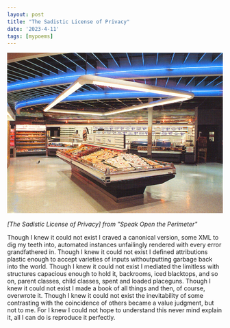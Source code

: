 ```yaml
---
layout: post
title: "The Sadistic License of Privacy"
date: '2023-4-11'
tags: [mypoems]
---
```


![license](/assets/license.png)

<em>[The Sadistic License of Privacy] from "Speak Open the Perimeter"</em>

Though I knew it could not exist I craved a canonical version, some XML to dig my teeth into, automated instances unfailingly rendered with every error grandfathered in. Though I knew it could not exist I defined attributions plastic enough to accept varieties of inputs withoutputting garbage back into the world. Though I knew it could not exist I mediated the limitless with structures capacious enough to hold it, backrooms, iced blacktops, and so on, parent classes, child classes, spent and loaded placeguns. Though I knew it could not exist I made a book of all things and then, of course, overwrote it. Though I knew it could not exist the inevitability of some contrasting with the coincidence of others became a value judgment, but not to me. For I knew I could not hope to understand this never mind explain it, all I can do is reproduce it perfectly.